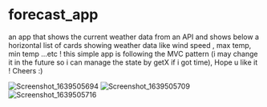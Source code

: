 # forecast_app
an app that shows the current weather data from an API
and shows below a horizontal list of cards showing weather data like wind speed , max temp, min temp ...etc !
this simple app is following the MVC pattern (i may change it in the future so i can manage the state by getX if i got time),
Hope u like it ! 
Cheers :)

![Screenshot_1639505694](https://user-images.githubusercontent.com/73895704/146057608-30544e0c-02a3-494a-b289-a4eb71575260.png)
![Screenshot_1639505709](https://user-images.githubusercontent.com/73895704/146057653-1b53c6f7-3cc2-4dc3-94c7-9a42dc69614e.png)
![Screenshot_1639505716](https://user-images.githubusercontent.com/73895704/146057660-5edbc83a-b1ac-42ac-9642-ef85cc44fc34.png)
